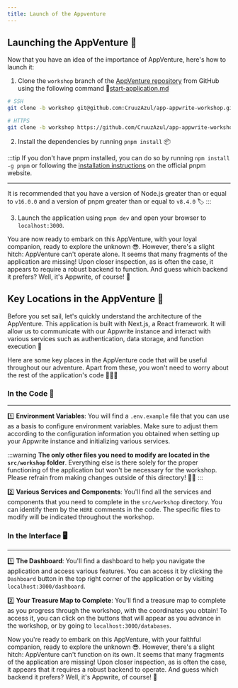 ```yaml
---
title: Launch of the Appventure
---
```


<Hero
title="Launch of the Appventure 🚀"
image="/assets/workshop/configuration/app/bay_app.jpeg"
description="Before setting off to discover the hidden treasures in the world of Appwrite, it's time to prepare our
faithful travel companion: the AppVenture. It's much more than just an application; it's your treasure map, your
compass, and your loyal companion in your quest to unlock the secrets of every destination we explore! 🧳 You don't need
to master it entirely to move forward, but understand that it will be there when you need it!"
/>

## Launching the AppVenture 🚀

Now that you have an idea of the importance of AppVenture, here's how to launch it:

1. Clone the `workshop` branch of the [AppVenture repository](https://github.com/CruuzAzul/app-appwrite-workshop) from
   GitHub using the following command 🥳[start-application.md](start-application.md)

```bash
# SSH
git clone -b workshop git@github.com:CruuzAzul/app-appwrite-workshop.git

# HTTPS
git clone -b workshop https://github.com/CruuzAzul/app-appwrite-workshop.git
```

2. Install the dependencies by running `pnpm install` 📦

:::tip
If you don't have pnpm installed, you can do so by running `npm install -g pnpm` or following
the [installation instructions](https://pnpm.io/en/installation) on the official pnpm website.

---

It is recommended that you have a version of Node.js greater than or equal to `v16.0.0` and a version of pnpm greater
than or equal to `v8.4.0` 🏷️
:::

3. Launch the application using `pnpm dev` and open your browser to `localhost:3000`.

You are now ready to embark on this AppVenture, with your loyal companion, ready to explore the unknown 😎. However,
there's a slight hitch: AppVenture can't operate alone. It seems that many fragments of the application are missing!
Upon closer inspection, as is often the case, it appears to require a robust backend to function. And guess which
backend it prefers? Well, it's Appwrite, of course! 🤔

## Key Locations in the AppVenture 🔑

Before you set sail, let's quickly understand the architecture of the AppVenture. This application is built with
Next.js, a React framework. It will allow us to communicate with our Appwrite instance and interact with various
services such as authentication, data storage, and function execution 📂

Here are some key places in the AppVenture code that will be useful throughout our adventure. Apart from these, you
won't need to worry about the rest of the application's code 🧑🏼‍💻

### In the Code 📝
---

1️⃣ **Environment Variables**: You will find a `.env.example` file that you can use as a basis to configure
environment variables. Make sure to adjust
them according to the configuration information you obtained when setting up your Appwrite instance and
initializing various services.

:::warning
**The only other files you need to modify are located in the `src/workshop` folder**. Everything else is there solely
for the proper functioning of the application but won't be necessary for the workshop. Please refrain from making
changes outside of this directory! 🙏🏼
:::

2️⃣ **Various Services and Components**: You'll find all the services and components that you need to complete in
the `src/workshop` directory. You can identify them by the `HERE` comments in the code. The specific files to modify
will be indicated throughout the workshop.

### In the Interface 🖥️
---

1️⃣ **The Dashboard**: You'll find a dashboard to help you navigate the application and access various features. You can
access it by clicking the `Dashboard` button in the top right corner of the application or by
visiting `localhost:3000/dashboard`.

2️⃣ **Your Treasure Map to Complete**: You'll find a treasure map to complete as you progress through the workshop, with
the coordinates you obtain! To access it, you can click on the buttons that will appear as you advance in the workshop,
or by going to `localhost:3000/databases`.

Now you're ready to embark on this AppVenture, with your faithful companion, ready to explore the unknown 😎. However,
there's a slight hitch: AppVenture can't function on its own. It seems that many fragments of the application are
missing! Upon closer inspection, as is often the case, it appears that it requires a robust backend to operate. And
guess which backend it prefers? Well, it's Appwrite, of course! 🤔
